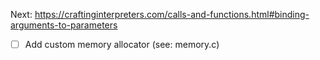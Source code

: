 Next: https://craftinginterpreters.com/calls-and-functions.html#binding-arguments-to-parameters
- [ ] Add custom memory allocator (see: memory.c)
